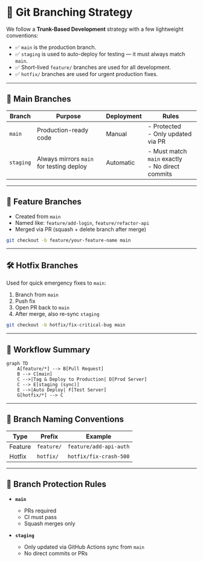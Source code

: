 # 🧠 Git Branching Strategy

We follow a **Trunk-Based Development** strategy with a few lightweight conventions:

* ✅ `main` is the production branch.
* ✅ `staging` is used to auto-deploy for testing — it must always match `main`.
* ✅ Short-lived `feature/` branches are used for all development.
* ✅ `hotfix/` branches are used for urgent production fixes.

---

## 🌲 Main Branches

| Branch    | Purpose                                  | Deployment | Rules                                              |
| --------- | ---------------------------------------- | ---------- | -------------------------------------------------- |
| `main`    | Production-ready code                    | Manual     | - Protected<br>- Only updated via PR               |
| `staging` | Always mirrors `main` for testing deploy | Automatic  | - Must match `main` exactly<br>- No direct commits |

---

## 🌱 Feature Branches

* Created from `main`
* Named like: `feature/add-login`, `feature/refactor-api`
* Merged via PR (squash + delete branch after merge)

```bash
git checkout -b feature/your-feature-name main
```

---

## 🛠️ Hotfix Branches

Used for quick emergency fixes to `main`:

1. Branch from `main`
2. Push fix
3. Open PR back to `main`
4. After merge, also re-sync `staging`

```bash
git checkout -b hotfix/fix-critical-bug main
```

---

## 🔁 Workflow Summary

```mermaid
graph TD
    A[feature/*] --> B[Pull Request]
    B --> C[main]
    C -->|Tag & Deploy to Production| D[Prod Server]
    C --> E[staging (sync)]
    E -->|Auto Deploy| F[Test Server]
    G[hotfix/*] --> C
```

---

## 📜 Branch Naming Conventions

| Type    | Prefix     | Example                |
| ------- | ---------- | ---------------------- |
| Feature | `feature/` | `feature/add-api-auth` |
| Hotfix  | `hotfix/`  | `hotfix/fix-crash-500` |

---

## 🔐 Branch Protection Rules

* **`main`**

  * PRs required
  * CI must pass
  * Squash merges only

* **`staging`**

  * Only updated via GitHub Actions sync from `main`
  * No direct commits or PRs